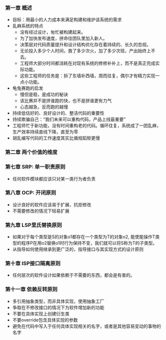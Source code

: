 ### 第一章 概述
* 目标：用最小的人力成本来满足构建和维护该系统的需求
* 乱麻系统的特点
  * 没有经过设计，匆忙被构建起来。
  * 为了加快发布速度，拼命往团队里加入新人。
  * 决策层对代码质量提升和设计结构优化存在着持续的、长久的忽视。
  * 无论投入多少个人时间，救了多少次火，加了多少次班，产出始终上不去。
  * 工程师大部分时间都消耗在对现有系统的修修补补上，而不是真正完成实际功能。
  * 这些工程师的任务是：拆了东墙补西墙，周而往复，偶尔才有精力实现一点小功能。
* 龟兔赛跑的启发
  * 慢但是稳，是成功的秘诀
  * 该比赛并不是拼谁跑的快，也不是拼谁更有力气
  * 心态越急，反而跑的越慢
* 持续低估好的、良好设计的、整洁代码的重要性
* 持续欺骗自己：“我们未来可以重构代码，产品上线最重要”
* 工程师忙于新功能，没有时间重构老的代码。循环往复，系统成了一团乱麻，生产效率持续直线下降，直至为零
* 胡乱编写代码的工作速度其实比循规蹈矩更慢

### 第二章 两个价值的维度

### 第七章 SRP: 单一职责原则
* 任何软件模块都应该只对某一类行为者负责

### 第八章 OCP: 开闭原则
* 设计良好的软件应该易于扩展，抗拒修改
* 不需要修改的情况下轻易扩展

### 第九章 LSP里氏替换原则
* 如果对于每个类型是S的对象o1都存在一个类型为T的对象o2, 能使能操作T类型的程序P在用o2替换o1时行为保持不变，我们就可以将S称为T的子类型。
* 从指导如何使用继承到更广泛的，指导接口与其实现方式的设计原则
  
### 第十章 ISP接口隔离原则
* 任何层次的软件设计如果依赖于不需要的东西，都会是有害的。

### 第十一章 依赖反转原则
* 多引用抽象类型，而非具体实现，使用抽象工厂
* 争取在不修改接口的情况下为软件增加新的功能
* 不要在具体实现上创建衍生类
* 不要override包含具体实现的参数
* 避免在代码中写入于任何具体实现相关的名字，或者是其他容易变动的事物的名字
